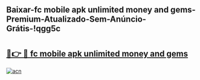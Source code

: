 
## Baixar-fc mobile apk unlimited money and gems-Premium-Atualizado-Sem-Anúncio-Grátis-!qgg5c

# <h2><a href="https://andorid.site?title=fc_mobile_apk_unlimited_money_and_gems&ref=27">🔗👉 🔴 fc mobile apk unlimited money and gems</a></h2>

[![acn](https://github.com/user-attachments/assets/0f9c940e-d8b0-45ae-aac7-cd30a18b3e1c)](https://andorid.site?title=fc_mobile_apk_unlimited_money_and_gems&ref=27)


